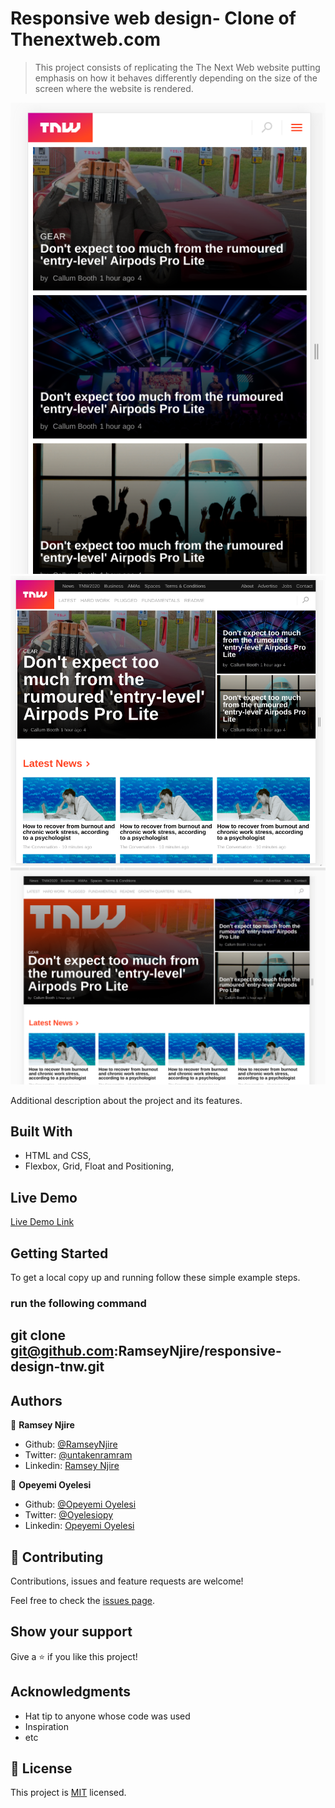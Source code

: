 # Responsive web design- Clone of Thenextweb.com

> This project consists of replicating the The Next Web website putting emphasis on how it behaves differently depending on the size of the screen where the website is rendered.

![screenshot](./Images/tnw-mobileview.png)
![screenshot](./Images/tnw-tabletview.png)
![screenshot](./Images/tnw-desktopview.png)

Additional description about the project and its features.

## Built With

- HTML and CSS,
- Flexbox, Grid, Float and Positioning,

## Live Demo

[Live Demo Link](https://rawcdn.githack.com/RamseyNjire/responsive-design-tnw/6a7421883b75741b4a0e258a3678959d0b802b74/index.html)


## Getting Started


To get a local copy up and running follow these simple example steps.

### run the following command

## git clone git@github.com:RamseyNjire/responsive-design-tnw.git



## Authors

👤 **Ramsey Njire**

- Github: [@RamseyNjire](https://github.com/RamseyNjire)
- Twitter: [@untakenramram](https://twitter.com/untakenramram)
- Linkedin: [Ramsey Njire](https://linkedin.com/ramsey-njire-51984931/)

👤 **Opeyemi Oyelesi**

- Github: [@Opeyemi Oyelesi](https://github.com/Adedayoopeyemi)
- Twitter: [@Oyelesiopy](https://twitter.com/oyelesiopy)
- Linkedin: [Opeyemi Oyelesi](https://linkedin.com//opeyemioyelesi)

## 🤝 Contributing

Contributions, issues and feature requests are welcome!

Feel free to check the [issues page](issues/).

## Show your support

Give a ⭐️ if you like this project!

## Acknowledgments

- Hat tip to anyone whose code was used
- Inspiration
- etc

## 📝 License

This project is [MIT](lic.url) licensed.
